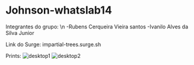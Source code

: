 # Johnson-whatslab14

Integrantes do grupo:
\n
-Rubens Cerqueira Vieira santos
-Ivanilo Alves da Silva Junior


Link do Surge: impartial-trees.surge.sh

Prints:
![desktop1](https://i.imgur.com/89eOpqy.png)
![desktop2](https://i.imgur.com/2Wl34f4.png)
